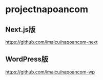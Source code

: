 # projectnapoancom

## Next.js版

https://github.com/imaicu/napoancom-next

## WordPress版

https://github.com/imaicu/napoancom-wp